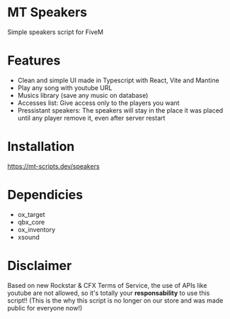 # MT Speakers
Simple speakers script for FiveM

# Features
- Clean and simple UI made in Typescript with React, Vite and Mantine
- Play any song with youtube URL
- Musics library (save any music on database)
- Accesses list: Give access only to the players you want
- Pressistant speakers: The speakers will stay in the place it was placed until any player remove it, even after server restart

# Installation
https://mt-scripts.dev/speakers

# Dependicies
- ox_target
- qbx_core
- ox_inventory
- xsound

# Disclaimer
Based on new Rockstar & CFX Terms of Service, the use of APIs like youtube are not allowed, so it's totally your **responsability** to use this script!!
(This is the why this script is no longer on our store and was made public for everyone now!)